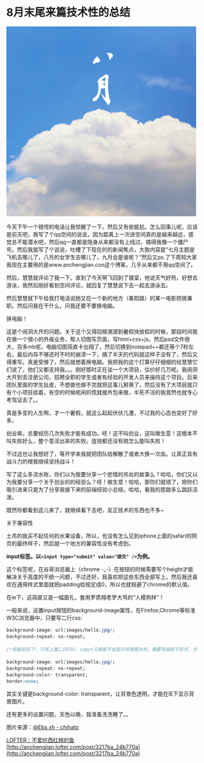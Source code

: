 # 8月末尾来篇技术性的总结

![](/posts/assets/imgs/6619133666490762340.jpg)

今天下午一个错愕的电话让我惊醒了一下。然后又有些尴尬。怎么回事儿呢，应该是前天吧，我写了个qq空间的说说，因为距离上一次进空间真的是越来越远，感觉总不能潜水吧，然后qq一直都是隐身从来都没有上线过，搞得我像一个僵尸号。然后我就写了个说说，吐槽了下现在的的新闻焦点，大致内容是“七月主题是飞机去哪儿了，八月的女学生去哪儿了，九月会是谁呢？”然后又ps.了下周知大家我现在主要用的是www.anchengjian.con这个博客，几乎从来都不用qq空间了。

然后，慧慧就评论了我一下。直到了今天啊飞回到了寝室，他说天气好热，好想去游泳，我然后刚好看到空间评论，就回复了慧慧说下去一起去游泳去。

然后慧慧就下午给我打电话说她又在一个新的地方（春熙路）的某一电影院做兼职。然后问我在干什么，问我还要不要换电脑。

换电脑！

这是个闹洞大开的问题。关于这个又得回根溯源到暑假快放假的时候，那段时间我在做一个很小的外报业务，帮人切图写页面，写html+css+js。然后psd文件很大，百多mb呢，电脑切图简直卡出翔了，然后切换到notepad++都还等个7秒左右，最后内存不够还时不时的崩溃一下，搞了半天的代码就这样子没有了，然后又得重写。真是受够了，然后就想着换电脑。我把我的这个打算仔仔细细的给慧慧它们说了，他们又都支持我。。。刚好那时正在谈一个大项目，估价好几万呢。我闹洞大开到去注册公司，招聘全职的学生或者有经验的开发人员来操持这个项目。后来团队里面的学生扯皮，不想做也做不完就把这事儿掰黄了。然后没有了大项目就只有个小项目挂着，有空的时候呢闲的慌就接外包来做，半死不活的我竟然也就专心考驾证去了。。

真是多变的人生啊，才一个暑假，就这么起起伏伏几遭，不过我的心态也变好了好多。

创业嘛，总要经历几次失败才能有成功。呸！这不叫创业，这叫做生意！这根本不叫失败好么，整个意淫出来的失败。连钱都还没有赔怎么能叫失败！

不过这也让我想好了，等开学来我就把团队给解散了或者大换一次血。让真正具有战斗力的根我继续坚持战斗！

写了这么多流水账，你们以为我要分享一个悲情的吊丝的故事么？哈哈，你们又以为我要分享一个关于创业的的经验么？呸！做生意！哈哈，那你们就错了，把你们吸引进来只是为了分享我接下来的前端经验小总结。哈哈，看我的思路多么跳跃活泼。

既然你都看到这儿来了，就继续看下去吧，反正技术的东西也不多~

关于兼容性

土吊的我买不起任何的水果设备，所以，也没有怎么见到iphone上面的safari的网页的最终样子，然后就一个地方的兼容性没有考虑到。

**input标签。以`<input type="submit" value="提交" />`为例。**

这个标签呢，在谷哥浏览器上（chrome -_-）在按钮的时候需要写个height才能解决关于高度的不统一问题，不过还好，我喜欢把这些东西全部写上。然后我还喜欢在通用样式里面就把padding给规定成0，所以也就规避了chrome的默认值。

在ie下，这简直又是一幅面孔，套用罗质翔老罗大骂的“人模狗样”！

一般来说，设置input按钮的background-image属性，在Firefox,Chrome等标准W3C浏览器中，只要写二行css:

```CSS
background-image: url(images/hello.jpg);
background-repeat: no-repeat; 

/*但是在IE下，只写上面二行CSS，input元素是不会显示背景图片的，需要写成如下形式，才能正常显示：*/

background-image: url(images/hello.jpg);
background-repeat: no-repeat;
background-color: transparent;
border:none; 
```

其实关键是background-color: transparent，让背景色透明，才能在IE下显示背景图片。

还有更多的设置问题，天色以晚，我准备洗洗睡了。。

图片来源：[@Ebs xh - chihato](http://xiexiaoxi.lofter.com/)

[LOFTER：不爱吃西红柿的鱼](http://anchengjian.lofter.com)   [http://anchengjian.lofter.com/post/3217ba_24b770a](http://anchengjian.lofter.com/post/3217ba_24b770a)